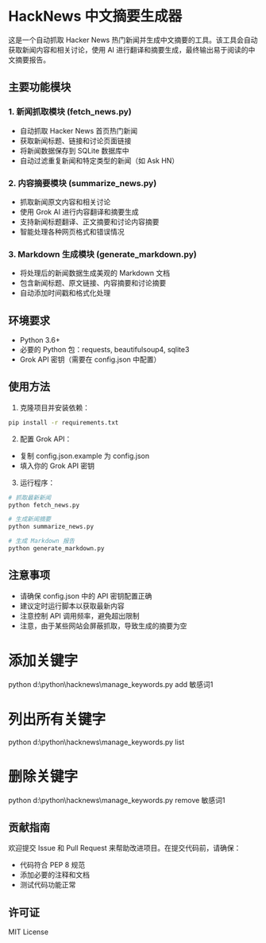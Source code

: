 # HackNews 中文摘要生成器

这是一个自动抓取 Hacker News 热门新闻并生成中文摘要的工具。该工具会自动获取新闻内容和相关讨论，使用 AI 进行翻译和摘要生成，最终输出易于阅读的中文摘要报告。

## 主要功能模块

### 1. 新闻抓取模块 (fetch_news.py)
- 自动抓取 Hacker News 首页热门新闻
- 获取新闻标题、链接和讨论页面链接
- 将新闻数据保存到 SQLite 数据库中
- 自动过滤重复新闻和特定类型的新闻（如 Ask HN）

### 2. 内容摘要模块 (summarize_news.py)
- 抓取新闻原文内容和相关讨论
- 使用 Grok AI 进行内容翻译和摘要生成
- 支持新闻标题翻译、正文摘要和讨论内容摘要
- 智能处理各种网页格式和错误情况

### 3. Markdown 生成模块 (generate_markdown.py)
- 将处理后的新闻数据生成美观的 Markdown 文档
- 包含新闻标题、原文链接、内容摘要和讨论摘要
- 自动添加时间戳和格式化处理

## 环境要求
- Python 3.6+
- 必要的 Python 包：requests, beautifulsoup4, sqlite3
- Grok API 密钥（需要在 config.json 中配置）

## 使用方法
1. 克隆项目并安装依赖：
```bash
pip install -r requirements.txt
```

2. 配置 Grok API：
- 复制 config.json.example 为 config.json
- 填入你的 Grok API 密钥

3. 运行程序：
```bash
# 抓取最新新闻
python fetch_news.py

# 生成新闻摘要
python summarize_news.py

# 生成 Markdown 报告
python generate_markdown.py
```

## 注意事项
- 请确保 config.json 中的 API 密钥配置正确
- 建议定时运行脚本以获取最新内容
- 注意控制 API 调用频率，避免超出限制
- 注意，由于某些网站会屏蔽抓取，导致生成的摘要为空

# 添加关键字
python d:\python\hacknews\manage_keywords.py add 敏感词1

# 列出所有关键字
python d:\python\hacknews\manage_keywords.py list

# 删除关键字
python d:\python\hacknews\manage_keywords.py remove 敏感词1


## 贡献指南
欢迎提交 Issue 和 Pull Request 来帮助改进项目。在提交代码前，请确保：
- 代码符合 PEP 8 规范
- 添加必要的注释和文档
- 测试代码功能正常

## 许可证
MIT License
